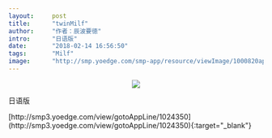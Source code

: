 ```yaml
---
layout:     post
title:      "twinMilf"
author:     "作者：辰波要徳"
intro:      "日语版"
date:       "2018-02-14 16:56:50"
tags:       "Milf"
image:      "http://smp.yoedge.com/smp-app/resource/viewImage/1000820appline.png"
---
```

<div style="text-align: center">
<p><img src="http://smp.yoedge.com/smp-app/resource/viewImage/1000820appline.png"/></p>
</div>
<p class="post-meta">
<span>日语版</span>
</p>
[http://smp3.yoedge.com/view/gotoAppLine/1024350](http://smp3.yoedge.com/view/gotoAppLine/1024350){:target="_blank"}


